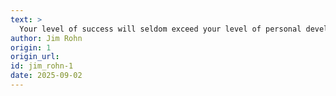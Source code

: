 ```yaml
---
text: >
  Your level of success will seldom exceed your level of personal development.
author: Jim Rohn
origin: 1
origin_url:
id: jim_rohn-1
date: 2025-09-02 
---
```

